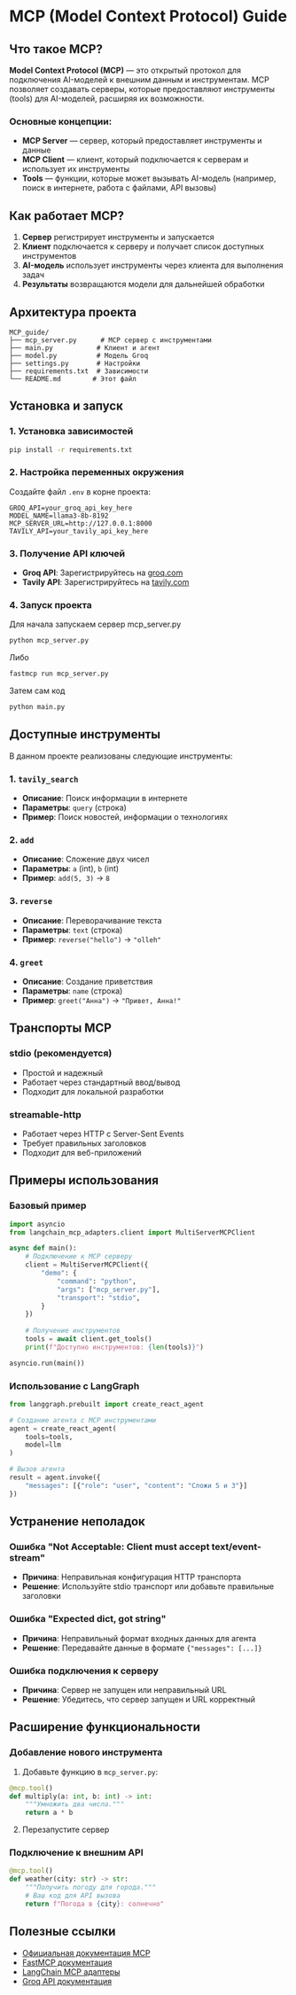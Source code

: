 # MCP (Model Context Protocol) Guide

## Что такое MCP?

**Model Context Protocol (MCP)** — это открытый протокол для подключения AI-моделей к внешним данным и инструментам. MCP позволяет создавать серверы, которые предоставляют инструменты (tools) для AI-моделей, расширяя их возможности.

### Основные концепции:

- **MCP Server** — сервер, который предоставляет инструменты и данные
- **MCP Client** — клиент, который подключается к серверам и использует их инструменты
- **Tools** — функции, которые может вызывать AI-модель (например, поиск в интернете, работа с файлами, API вызовы)

## Как работает MCP?

1. **Сервер** регистрирует инструменты и запускается
2. **Клиент** подключается к серверу и получает список доступных инструментов
3. **AI-модель** использует инструменты через клиента для выполнения задач
4. **Результаты** возвращаются модели для дальнейшей обработки

## Архитектура проекта

```
MCP_guide/
├── mcp_server.py      # MCP сервер с инструментами
├── main.py           # Клиент и агент
├── model.py          # Модель Groq
├── settings.py       # Настройки
├── requirements.txt  # Зависимости
└── README.md        # Этот файл
```

## Установка и запуск

### 1. Установка зависимостей

```bash
pip install -r requirements.txt
```

### 2. Настройка переменных окружения

Создайте файл `.env` в корне проекта:

```env
GROQ_API=your_groq_api_key_here
MODEL_NAME=llama3-8b-8192
MCP_SERVER_URL=http://127.0.0.1:8000
TAVILY_API=your_tavily_api_key_here
```

### 3. Получение API ключей

- **Groq API**: Зарегистрируйтесь на [groq.com](https://groq.com)
- **Tavily API**: Зарегистрируйтесь на [tavily.com](https://tavily.com)

### 4. Запуск проекта
Для начала запускаем сервер mcp_server.py
```bash
python mcp_server.py 
```
Либо
```bash
fastmcp run mcp_server.py
```
Затем сам код

```bash
python main.py
```

## Доступные инструменты

В данном проекте реализованы следующие инструменты:

### 1. `tavily_search`
- **Описание**: Поиск информации в интернете
- **Параметры**: `query` (строка)
- **Пример**: Поиск новостей, информации о технологиях

### 2. `add`
- **Описание**: Сложение двух чисел
- **Параметры**: `a` (int), `b` (int)
- **Пример**: `add(5, 3)` → `8`

### 3. `reverse`
- **Описание**: Переворачивание текста
- **Параметры**: `text` (строка)
- **Пример**: `reverse("hello")` → `"olleh"`

### 4. `greet`
- **Описание**: Создание приветствия
- **Параметры**: `name` (строка)
- **Пример**: `greet("Анна")` → `"Привет, Анна!"`

## Транспорты MCP

### stdio (рекомендуется)
- Простой и надежный
- Работает через стандартный ввод/вывод
- Подходит для локальной разработки

### streamable-http
- Работает через HTTP с Server-Sent Events
- Требует правильных заголовков
- Подходит для веб-приложений

## Примеры использования

### Базовый пример

```python
import asyncio
from langchain_mcp_adapters.client import MultiServerMCPClient

async def main():
    # Подключение к MCP серверу
    client = MultiServerMCPClient({
        "demo": {
            "command": "python",
            "args": ["mcp_server.py"],
            "transport": "stdio",
        }
    })
    
    # Получение инструментов
    tools = await client.get_tools()
    print(f"Доступно инструментов: {len(tools)}")

asyncio.run(main())
```

### Использование с LangGraph

```python
from langgraph.prebuilt import create_react_agent

# Создание агента с MCP инструментами
agent = create_react_agent(
    tools=tools,
    model=llm
)

# Вызов агента
result = agent.invoke({
    "messages": [{"role": "user", "content": "Сложи 5 и 3"}]
})
```

## Устранение неполадок

### Ошибка "Not Acceptable: Client must accept text/event-stream"
- **Причина**: Неправильная конфигурация HTTP транспорта
- **Решение**: Используйте stdio транспорт или добавьте правильные заголовки

### Ошибка "Expected dict, got string"
- **Причина**: Неправильный формат входных данных для агента
- **Решение**: Передавайте данные в формате `{"messages": [...]}`

### Ошибка подключения к серверу
- **Причина**: Сервер не запущен или неправильный URL
- **Решение**: Убедитесь, что сервер запущен и URL корректный

## Расширение функциональности

### Добавление нового инструмента

1. Добавьте функцию в `mcp_server.py`:

```python
@mcp.tool()
def multiply(a: int, b: int) -> int:
    """Умножить два числа."""
    return a * b
```

2. Перезапустите сервер

### Подключение к внешним API

```python
@mcp.tool()
def weather(city: str) -> str:
    """Получить погоду для города."""
    # Ваш код для API вызова
    return f"Погода в {city}: солнечно"
```

## Полезные ссылки

- [Официальная документация MCP](https://modelcontextprotocol.io/)
- [FastMCP документация](https://github.com/jlowin/fastmcp)
- [LangChain MCP адаптеры](https://github.com/langchain-ai/langchain-mcp-adapters)
- [Groq API документация](https://console.groq.com/docs)
